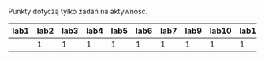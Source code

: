 Punkty dotyczą tylko zadań na aktywność.

| lab1 | lab2 | lab3 | lab4 | lab5 | lab6 | lab7 | lab9 | lab10 | lab11 | lab12 |
|------|------|------|------|------|------|------|------|-------|-------|-------|
|      |    1 |    1 |    1 |    1 |    1 |    1 |    1 |     1 |     1 |     1 |
